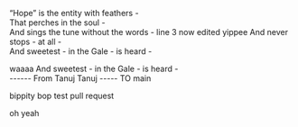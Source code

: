 “Hope” is the entity with feathers -  
That perches in the soul -  
And sings the tune without the words -  line 3 now edited yippee
And never stops - at all -  
And sweetest - in the Gale - is heard -

waaaa
And sweetest - in the Gale - is heard -  
------ From Tanuj
Tanuj
----- TO main




bippity bop test pull request

oh yeah

